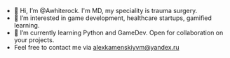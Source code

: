 - 👋 Hi, I’m @Awhiterock. I'm MD, my speciality is trauma surgery.
- 👀 I’m interested in game development, healthcare startups, gamified learning.
- 🌱 I’m currently learning Python and GameDev. Open for collaboration on your projects.
- Feel free to contact me via alexkamenskiyvm@yandex.ru

<!---
Awhiterock/Awhiterock is a ✨ special ✨ repository because its `README.md` (this file) appears on your GitHub profile.
You can click the Preview link to take a look at your changes.
--->
